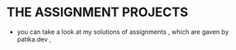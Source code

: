 #  THE ASSIGNMENT PROJECTS
- you can take a look at my solutions of assignments , which are gaven by patika.dev , 
